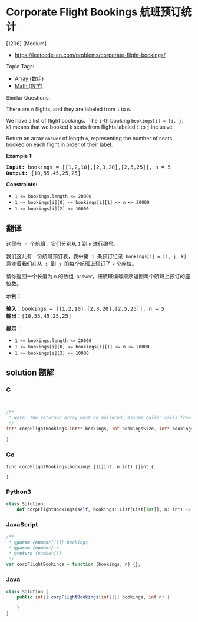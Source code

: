 # Corporate Flight Bookings 航班预订统计

[1206] [Medium]

- https://leetcode-cn.com/problems/corporate-flight-bookings/

Topic Tags:

- [Array (数组)](https://leetcode-cn.com/tag/array/)
- [Math (数学)](https://leetcode-cn.com/tag/math/)

Similar Questions:

There are `n` flights, and they are labeled from `1` to `n`.

We have a list of flight bookings.  The `i`\-th booking `bookings[i] = [i, j, k]` means that we booked `k` seats from flights labeled `i` to `j` inclusive.

Return an array `answer` of length `n`, representing the number of seats booked on each flight in order of their label.

**Example 1:**

<pre><strong>Input:</strong> bookings = [[1,2,10],[2,3,20],[2,5,25]], n = 5
<strong>Output:</strong> [10,55,45,25,25]
</pre>

**Constraints:**

- `1 <= bookings.length <= 20000`
- `1 <= bookings[i][0] <= bookings[i][1] <= n <= 20000`
- `1 <= bookings[i][2] <= 10000`

## 翻译

这里有  `n`  个航班，它们分别从 `1` 到 `n` 进行编号。

我们这儿有一份航班预订表，表中第  `i`  条预订记录  `bookings[i] = [i, j, k]`  意味着我们在从  `i`  到  `j`  的每个航班上预订了 `k` 个座位。

请你返回一个长度为 `n` 的数组  `answer`，按航班编号顺序返回每个航班上预订的座位数。

**示例：**

<pre><strong>输入：</strong>bookings = [[1,2,10],[2,3,20],[2,5,25]], n = 5
<strong>输出：</strong>[10,55,45,25,25]
</pre>

**提示：**

- `1 <= bookings.length <= 20000`
- `1 <= bookings[i][0] <= bookings[i][1] <= n <= 20000`
- `1 <= bookings[i][2] <= 10000`

## solution 题解

### C

```c


/**
 * Note: The returned array must be malloced, assume caller calls free().
 */
int* corpFlightBookings(int** bookings, int bookingsSize, int* bookingsColSize, int n, int* returnSize){

}


```

### Go

```golang
func corpFlightBookings(bookings [][]int, n int) []int {

}
```

### Python3

```python
class Solution:
    def corpFlightBookings(self, bookings: List[List[int]], n: int) -> List[int]:

```

### JavaScript

```javascript
/**
 * @param {number[][]} bookings
 * @param {number} n
 * @return {number[]}
 */
var corpFlightBookings = function (bookings, n) {};
```

### Java

```java
class Solution {
    public int[] corpFlightBookings(int[][] bookings, int n) {

    }
}
```
